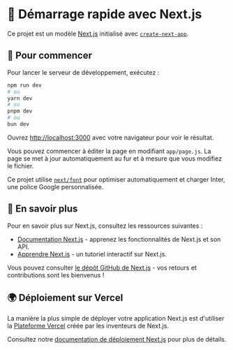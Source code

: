 
# 🚀 Démarrage rapide avec Next.js

Ce projet est un modèle [Next.js](https://nextjs.org/) initialisé avec [`create-next-app`](https://github.com/vercel/next.js/tree/canary/packages/create-next-app).

## 🌟 Pour commencer

Pour lancer le serveur de développement, exécutez :

```bash
npm run dev
# ou
yarn dev
# ou
pnpm dev
# ou
bun dev
```

Ouvrez [http://localhost:3000](http://localhost:3000) avec votre navigateur pour voir le résultat.

Vous pouvez commencer à éditer la page en modifiant `app/page.js`. La page se met à jour automatiquement au fur et à mesure que vous modifiez le fichier.

Ce projet utilise [`next/font`](https://nextjs.org/docs/basic-features/font-optimization) pour optimiser automatiquement et charger Inter, une police Google personnalisée.

## 📘 En savoir plus

Pour en savoir plus sur Next.js, consultez les ressources suivantes :

- [Documentation Next.js](https://nextjs.org/docs) - apprenez les fonctionnalités de Next.js et son API.
- [Apprendre Next.js](https://nextjs.org/learn) - un tutoriel interactif sur Next.js.

Vous pouvez consulter [le dépôt GitHub de Next.js](https://github.com/vercel/next.js/) - vos retours et contributions sont les bienvenus !

## 🌍 Déploiement sur Vercel

La manière la plus simple de déployer votre application Next.js est d'utiliser la [Plateforme Vercel](https://vercel.com/new?utm_medium=default-template&filter=next.js&utm_source=create-next-app&utm_campaign=create-next-app-readme) créée par les inventeurs de Next.js.

Consultez notre [documentation de déploiement Next.js](https://nextjs.org/docs/deployment) pour plus de détails.

